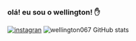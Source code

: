 ### olá! eu sou o wellington! ✋

[![instagran](https://img.shields.io/badge/Instagram-E4405F?style=for-the-badge&logo=instagram&logoColor=white)](https://instagram.com/wellington_de_franca)
![wellington067 GitHub stats](https://github-readme-stats.vercel.app/api?username=wellington067&show_icons=true&theme=tokyonight)
